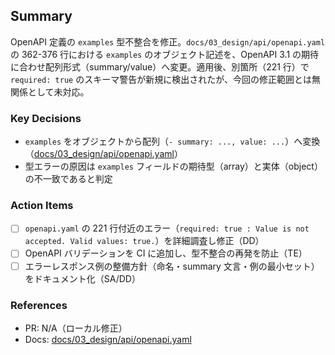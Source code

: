 ## Summary
OpenAPI 定義の `examples` 型不整合を修正。`docs/03_design/api/openapi.yaml` の 362-376 行における `examples` のオブジェクト記述を、OpenAPI 3.1 の期待に合わせ配列形式（summary/value）へ変更。適用後、別箇所（221 行）で `required: true` のスキーマ警告が新規に検出されたが、今回の修正範囲とは無関係として未対応。

### Key Decisions
- `examples` をオブジェクトから配列（`- summary: ..., value: ...`）へ変換（[docs/03_design/api/openapi.yaml](docs/03_design/api/openapi.yaml)）
- 型エラーの原因は `examples` フィールドの期待型（array）と実体（object）の不一致であると判定

### Action Items
- [ ] `openapi.yaml` の 221 行付近のエラー（`required: true : Value is not accepted. Valid values: true.`）を詳細調査し修正（DD）
- [ ] OpenAPI バリデーションを CI に追加し、型不整合の再発を防止（TE）
- [ ] エラーレスポンス例の整備方針（命名・summary 文言・例の最小セット）をドキュメント化（SA/DD）

### References
- PR: N/A（ローカル修正）
- Docs: [docs/03_design/api/openapi.yaml](docs/03_design/api/openapi.yaml)